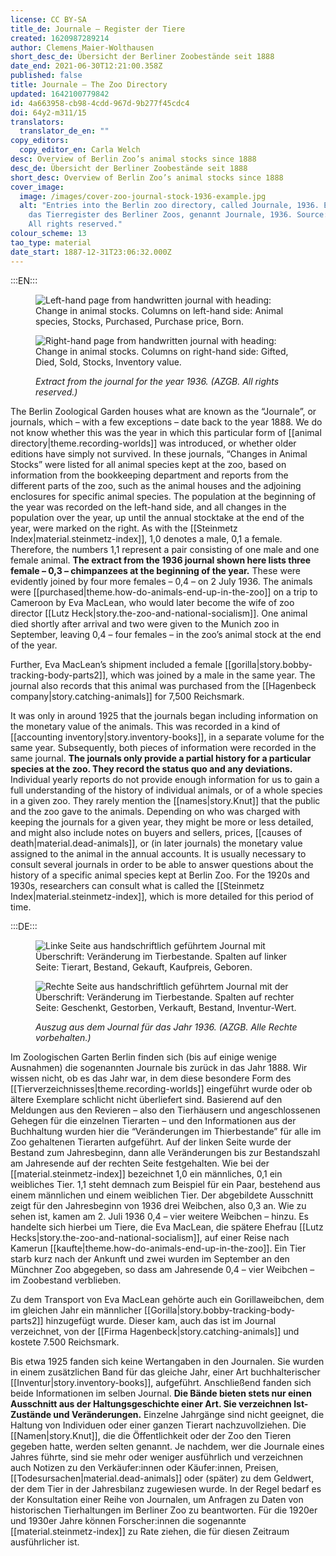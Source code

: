 ```yaml
---
license: CC BY-SA
title_de: Journale – Register der Tiere
created: 1620987289214
author: Clemens Maier-Wolthausen
short_desc_de: Übersicht der Berliner Zoobestände seit 1888
date_end: 2021-06-30T12:21:00.358Z
published: false
title: Journale – The Zoo Directory
updated: 1642100779842
id: 4a663958-cb98-4cdd-967d-9b277f45cdc4
doi: 64y2-m311/15
translators:
  translator_de_en: ""
copy_editors:
  copy_editor_en: Carla Welch
desc: Overview of Berlin Zoo’s animal stocks since 1888
desc_de: Übersicht der Berliner Zoobestände seit 1888
short_desc: Overview of Berlin Zoo’s animal stocks since 1888
cover_image:
  image: /images/cover-zoo-journal-stock-1936-example.jpg
  alt: "Entries into the Berlin zoo directory, called Journale, 1936. Eintrag in
    das Tierregister des Berliner Zoos, genannt Journale, 1936. Source: AZGB.
    All rights reserved."
colour_scheme: 13
tao_type: material
date_start: 1887-12-31T23:06:32.000Z
---
```




:::EN:::

<figure>

<div class="series">

![Left-hand page from handwritten journal with heading: Change in animal stocks. Columns on left-hand side: Animal species, Stocks, Purchased, Purchase price, Born.](/images/cmw/Journal_1936_l.jpg)

![Right-hand page from handwritten journal with heading: Change in animal stocks. Columns on right-hand side: Gifted, Died, Sold, Stocks, Inventory value. ](/images/cmw/Journal_1936_r.jpg)

</div>

<figcaption>

_Extract from the journal for the year 1936. (AZGB. All rights reserved.)_

</figcaption>

</figure>

The Berlin Zoological Garden houses what are known as the “Journale”, or journals, which – with a few exceptions – date back to the year 1888. We do not know whether this was the year in which this particular form of [[animal directory|theme.recording-worlds]] was introduced, or whether older editions have simply not survived. In these journals, “Changes in Animal Stocks” were listed for all animal species kept at the zoo, based on information from the bookkeeping department and reports from the different parts of the zoo, such as the animal houses and the adjoining enclosures for specific animal species. The population at the beginning of the year was recorded on the left-hand side, and all changes in the population over the year, up until the annual stocktake at the end of the year, were marked on the right. As with the [[Steinmetz Index|material.steinmetz-index]], 1,0 denotes a male, 0,1 a female. Therefore, the numbers 1,1 represent a pair consisting of one male and one female animal. **The extract from the 1936 journal shown here lists three female – 0,3 – chimpanzees at the beginning of the year.** These were evidently joined by four more females – 0,4 – on 2 July 1936. The animals were [[purchased|theme.how-do-animals-end-up-in-the-zoo]] on a trip to Cameroon by Eva MacLean, who would later become the wife of zoo director [[Lutz Heck|story.the-zoo-and-national-socialism]]. One animal died shortly after arrival and two were given to the Munich zoo in September, leaving 0,4 – four females – in the zoo’s animal stock at the end of the year.

Further, Eva MacLean’s shipment included a female [[gorilla|story.bobby-tracking-body-parts2]], which was joined by a male in the same year. The journal also records that this animal was purchased from the [[Hagenbeck company|story.catching-animals]] for 7,500 Reichsmark.

It was only in around 1925 that the journals began including information on the monetary value of the animals. This was recorded in a kind of [[accounting inventory|story.inventory-books]], in a separate volume for the same year. Subsequently, both pieces of information were recorded in the same journal. **The journals only provide a partial history for a particular species at the zoo. They record the status quo and any deviations.** Individual yearly reports do not provide enough information for us to gain a full understanding of the history of individual animals, or of a whole species in a given zoo. They rarely mention the [[names|story.Knut]] that the public and the zoo gave to the animals. Depending on who was charged with keeping the journals for a given year, they might be more or less detailed, and might also include notes on buyers and sellers, prices, [[causes of death|material.dead-animals]], or (in later journals) the monetary value assigned to the animal in the annual accounts. It is usually necessary to consult several journals in order to be able to answer questions about the history of a specific animal species kept at Berlin Zoo. For the 1920s and 1930s, researchers can consult what is called the [[Steinmetz Index|material.steinmetz-index]], which is more detailed for this period of time.

:::DE:::

<figure>

<div class="series">

![Linke Seite aus handschriftlich geführtem Journal mit Überschrift: Veränderung im Tierbestande. Spalten auf linker Seite: Tierart, Bestand, Gekauft, Kaufpreis, Geboren.](/images/cmw/Journal_1936_l.jpg)

![Rechte Seite aus handschriftlich geführtem Journal mit der Überschrift: Veränderung im Tierbestande. Spalten auf rechter Seite: Geschenkt, Gestorben, Verkauft, Bestand, Inventur-Wert.](/images/cmw/Journal_1936_r.jpg)

</div>

<figcaption>

_Auszug aus dem Journal für das Jahr 1936. (AZGB. Alle Rechte vorbehalten.)_

</figcaption>

</figure>

Im Zoologischen Garten Berlin finden sich (bis auf einige wenige Ausnahmen) die sogenannten Journale bis zurück in das Jahr 1888. Wir wissen nicht, ob es das Jahr war, in dem diese besondere Form des [[Tierverzeichnisses|theme.recording-worlds]] eingeführt wurde oder ob ältere Exemplare schlicht nicht überliefert sind. Basierend auf den Meldungen aus den Revieren – also den Tierhäusern und angeschlossenen Gehegen für die einzelnen Tierarten – und den Informationen aus der Buchhaltung wurden hier die “Veränderungen im Thierbestande” für alle im Zoo gehaltenen Tierarten aufgeführt. Auf der linken Seite wurde der Bestand zum Jahresbeginn, dann alle Veränderungen bis zur Bestandszahl am Jahresende auf der rechten Seite festgehalten. Wie bei der [[material.steinmetz-index]] bezeichnet 1,0 ein männliches, 0,1 ein weibliches Tier. 1,1 steht demnach zum Beispiel für ein Paar, bestehend aus einem männlichen und einem weiblichen Tier. Der abgebildete Ausschnitt zeigt für den Jahresbeginn von 1936 drei Weibchen, also 0,3 an. Wie zu sehen ist, kamen am 2. Juli 1936 0,4 – vier weitere Weibchen – hinzu. Es handelte sich hierbei um Tiere, die Eva MacLean, die spätere Ehefrau [[Lutz Hecks|story.the-zoo-and-national-socialism]], auf einer Reise nach Kamerun [[kaufte|theme.how-do-animals-end-up-in-the-zoo]]. Ein Tier starb kurz nach der Ankunft und zwei wurden im September an den Münchner Zoo abgegeben, so dass am Jahresende 0,4 – vier Weibchen – im Zoobestand verblieben.

Zu dem Transport von Eva MacLean gehörte auch ein Gorillaweibchen, dem im gleichen Jahr ein männlicher [[Gorilla|story.bobby-tracking-body-parts2]] hinzugefügt wurde. Dieser kam, auch das ist im Journal verzeichnet, von der [[Firma Hagenbeck|story.catching-animals]] und kostete 7.500 Reichsmark.

Bis etwa 1925 fanden sich keine Wertangaben in den Journalen. Sie wurden in einem zusätzlichen Band für das gleiche Jahr, einer Art buchhalterischer [[Inventur|story.inventory-books]], aufgeführt. Anschließend fanden sich beide Informationen im selben Journal. **Die Bände bieten stets nur einen Ausschnitt aus der Haltungsgeschichte einer Art. Sie verzeichnen Ist-Zustände und Veränderungen.** Einzelne Jahrgänge sind nicht geeignet, die Haltung von Individuen oder einer ganzen Tierart nachzuvollziehen. Die [[Namen|story.Knut]], die die Öffentlichkeit oder der Zoo den Tieren gegeben hatte, werden selten genannt. Je nachdem, wer die Journale eines Jahres führte, sind sie mehr oder weniger ausführlich und verzeichnen auch Notizen zu den Verkäufer:innen oder Käufer:innen, Preisen, [[Todesursachen|material.dead-animals]] oder (später) zu dem Geldwert, der dem Tier in der Jahresbilanz zugewiesen wurde. In der Regel bedarf es der Konsultation einer Reihe von Journalen, um Anfragen zu Daten von historischen Tierhaltungen im Berliner Zoo zu beantworten. Für die 1920er und 1930er Jahre können Forscher:innen die sogenannte [[material.steinmetz-index]] zu Rate ziehen, die für diesen Zeitraum ausführlicher ist.
